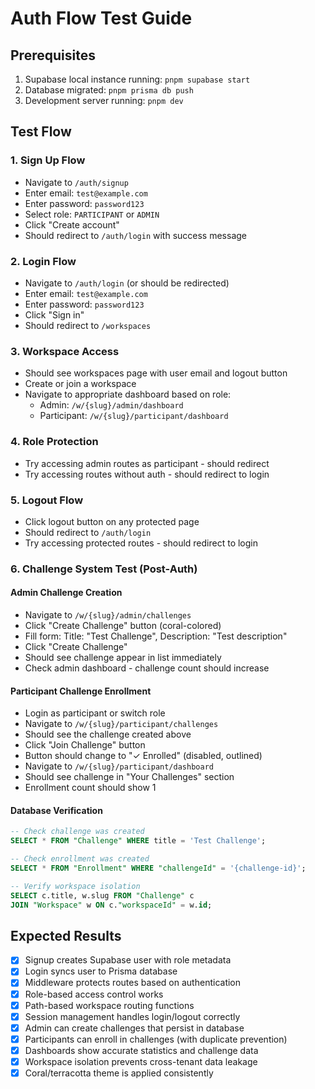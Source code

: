 # Auth Flow Test Guide

## Prerequisites
1. Supabase local instance running: `pnpm supabase start`
2. Database migrated: `pnpm prisma db push` 
3. Development server running: `pnpm dev`

## Test Flow

### 1. Sign Up Flow
- Navigate to `/auth/signup`
- Enter email: `test@example.com`
- Enter password: `password123`
- Select role: `PARTICIPANT` or `ADMIN`
- Click "Create account"
- Should redirect to `/auth/login` with success message

### 2. Login Flow  
- Navigate to `/auth/login` (or should be redirected)
- Enter email: `test@example.com`
- Enter password: `password123`
- Click "Sign in" 
- Should redirect to `/workspaces`

### 3. Workspace Access
- Should see workspaces page with user email and logout button
- Create or join a workspace
- Navigate to appropriate dashboard based on role:
  - Admin: `/w/{slug}/admin/dashboard` 
  - Participant: `/w/{slug}/participant/dashboard`

### 4. Role Protection
- Try accessing admin routes as participant - should redirect
- Try accessing routes without auth - should redirect to login

### 5. Logout Flow
- Click logout button on any protected page
- Should redirect to `/auth/login`
- Try accessing protected routes - should redirect to login

### 6. Challenge System Test (Post-Auth)

#### Admin Challenge Creation
- Navigate to `/w/{slug}/admin/challenges`
- Click "Create Challenge" button (coral-colored)
- Fill form: Title: "Test Challenge", Description: "Test description"
- Click "Create Challenge"
- Should see challenge appear in list immediately
- Check admin dashboard - challenge count should increase

#### Participant Challenge Enrollment  
- Login as participant or switch role
- Navigate to `/w/{slug}/participant/challenges`
- Should see the challenge created above
- Click "Join Challenge" button 
- Button should change to "✓ Enrolled" (disabled, outlined)
- Navigate to `/w/{slug}/participant/dashboard`
- Should see challenge in "Your Challenges" section
- Enrollment count should show 1

#### Database Verification
```sql
-- Check challenge was created
SELECT * FROM "Challenge" WHERE title = 'Test Challenge';

-- Check enrollment was created  
SELECT * FROM "Enrollment" WHERE "challengeId" = '{challenge-id}';

-- Verify workspace isolation
SELECT c.title, w.slug FROM "Challenge" c 
JOIN "Workspace" w ON c."workspaceId" = w.id;
```

## Expected Results
- [x] Signup creates Supabase user with role metadata
- [x] Login syncs user to Prisma database  
- [x] Middleware protects routes based on authentication
- [x] Role-based access control works
- [x] Path-based workspace routing functions
- [x] Session management handles login/logout correctly
- [x] Admin can create challenges that persist in database
- [x] Participants can enroll in challenges (with duplicate prevention)
- [x] Dashboards show accurate statistics and challenge data  
- [x] Workspace isolation prevents cross-tenant data leakage
- [x] Coral/terracotta theme is applied consistently